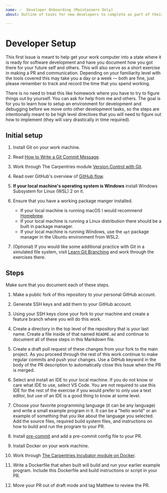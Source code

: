 ```yaml
---
name: ✅  Developer Onboarding (Maintainers Only)
about: Outline of tasks for new developers to complete as part of their onboarding process

---
```

# Developer Setup

This first Issue is meant to help get your work computer into a state where it is ready for software development and have you document how you got there for your future self and others. This will also serve as a short exercise in making a PR and communication. Depending on your familiarity level with the tools covered this may take you a day or a week &mdash; both are fine, just please remember to track and record the time that you spend working.

There is no need to treat this like homework where you have to try to figure things out by yourself. You can ask for help from me and others. The goal is for you to learn how to setup an environment for development and debugging before we move onto other development tasks, so the steps are intentionally meant to be high level directives that you will need to figure out how to implement (they will vary drastically in time required).

## Initial setup

1. Install Git on your work machine.

2. Read [How to Write a Git Commit Message](https://cbea.ms/git-commit/).

3. Work through The Carpentries module [Version Control with Git](https://swcarpentry.github.io/git-novice/).

4. Read over GitHub's overview of [GitHub flow](https://docs.github.com/en/get-started/quickstart/github-flow).

5. **If your local machine's operating system is Windows** install Windows Subsystem for Linux (WSL) 2 on it.

6. Ensure that you have a working package manger installed.
   * If your local machine is running macOS I would recommend [Homebrew](https://brew.sh/).
   * If your local machine is running a Linux distribution there should be a built in package manager.
   * If your local machine is running Windows, use the `apt` package manager in the Ubuntu environment from WSL2.

7. (Optional) If you would like some additional practice with Git in a simulated file system, visit [Learn Git Branching](https://learngitbranching.js.org/) and work through the exercises there.

## Steps

Make sure that you document each of these steps.

1. Make a public fork of this repository to your personal GitHub account.

2. Generate SSH keys and add them to your GitHub account.

3. Using your SSH keys clone your fork to your machine and create a feature branch where you will do this work.

4. Create a directory in the top level of the repository that is your last name. Create a file inside of that named `README.md` and continue to document all of these steps in this Markdown file.

5. Create a draft pull request of these changes from your fork to the main project. As you proceed through the rest of this work continue to make regular commits and push your changes. Use a GitHub keyword in the body of the PR description to automatically close this Issue when the PR is merged.

6. Select and install an IDE to your local machine. If you do not know or care what IDE to use, select VS Code. You are not required to use this IDE for the rest of the exercise if you would prefer to only use a text editor, but use of an IDE is a good thing to know at some level.

7. Choose your favorite programming language (it can be any language) and write a small example program in it. It can be a "hello world" or an example of something that you like about the language you selected. Add the source files, required build system files, and instructions on how to build and run the program to your PR.

8. Install [pre-commit](https://pre-commit.com/) and add a pre-commit config file to your PR.

9. Install Docker on your work machine.

10. Work through [The Carpentries Incubator module on Docker](https://carpentries-incubator.github.io/docker-introduction/).

12. Write a Dockerfile that when built will build and run your earlier example program. Include this Dockerfile and build instructions or script in your PR.

13. Move your PR out of draft mode and tag Matthew to review the PR.
